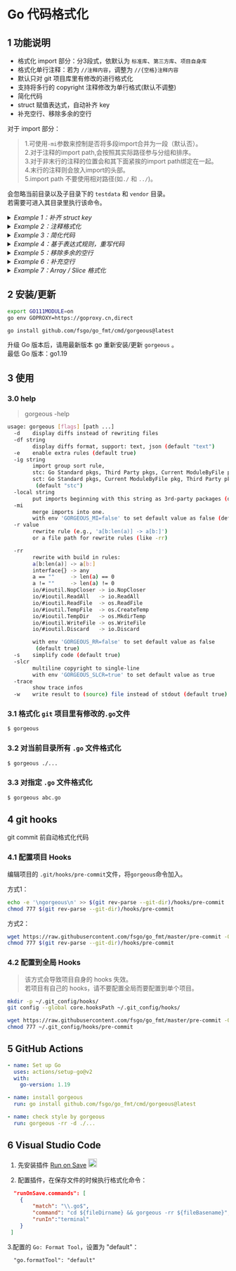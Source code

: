 # Go 代码格式化

## 1 功能说明
* 格式化 import 部分：分3段式，依默认为 `标准库`、`第三方库`、`项目自身库`
* 格式化单行注释：若为 `//注释内容`，调整为 `//{空格}注释内容`
* 默认只对 git 项目库里有修改的进行格式化
* 支持将多行的 copyright 注释修改为单行格式(默认不调整)
* 简化代码
* struct 赋值表达式，自动补齐 key
* 补充空行、移除多余的空行

对于 import 部分：
> 1.可使用`-mi`参数来控制是否将多段import合并为一段（默认否）。  
> 2.对于注释的import path,会按照其实际路径参与分组和排序。   
> 3.对于非末行的注释的位置会和其下面紧挨的import path绑定在一起。  
> 4.末行的注释则会放入import的头部。  
> 5.import path 不要使用相对路径(如`./` 和 `../`)。

会忽略当前目录以及子目录下的 `testdata` 和 `vendor` 目录。  
若需要可进入其目录里执行该命令。  

<details><summary><i>Example 1：补齐 struct key</i></summary>

``` diff
- u2 := User{"hello", 12}
+ u2 := User{Name: "hello", Age: 12}
```
</details>

<details><summary><i>Example 2：注释格式化</i></summary>

```diff
- //User 注释内容
+ // User 注释内容
type User struct{
```
</details>

<details><summary><i>Example 3：简化代码</i></summary>

1. 简化循环逻辑：
```diff
- s[a:len(s)]
+ s[a:]

- for x, _ = range v {...}
+ for x = range v {...}

- for _ = range v {...}
+ for range v {...}
```

2. 简化判断逻辑：
```diff
- if b == true {
+ if b { 

- if b == false {
+ if !b {

- if b != true {
+ if !b {

- if b != false {
+ if b {

- for b == true {
+ for b {
```

3. 使用 `strings.Contains` 替换 `strings.Count` 和 `strings.Index`
```diff
- strings.Count(s, "a") == 0
+ !strings.Contains(s, "a")

- strings.Count(s, "a") > 0
+ strings.Contains(s, "a")

- strings.Count(s, "a") != 0
+ strings.Contains(s, "a")
```
`bytes.Count` 具有和 `strings.Count` 一样的规则。

```diff
- strings.Index(s, "a") == -1
+ !strings.Contains(s, "a")

- strings.Index(s, "a") != -1
+ strings.Contains(s, "a")
```
`bytes.Index` 具有和 `strings.Index` 一样的规则。

4. 字符串的比较：

使用 `bytes.Equal` 替换 `bytes.Compare`：
```diff
- bytes.Compare(s,a) == 0
+ bytes.Equal(s, a)

- bytes.Compare(s,a) != 0
+ !bytes.Equal(s, a)
```

使用 `==` 替换 `strings.Compare`：
```diff
- strings.Compare("abc","a") == 0
+ "abc" == "a"

- strings.Compare("abc","a") != 0
+ "abc" != "a"
```

5. 递增 1、递减 1:
```diff
- i += 1
+ i++

- i -= 1
+ i--
```

6.  time.Since 和 time.Until
`time.Since`  替换 `time.Now().Sub`:
```diff
- time.Now().Sub( t1 )
+ time.Since( t1 )
```

`time.Until`  替换 `t.Sub( time.Now() )`:
```diff
- t1.Sub( time.Now() )
+ time.Until( t1 )
```

7. channel:
```diff
- _ = <-chan
+ <-done
```

8. map:
```diff
- x, _ := someMap["key"]
+ x := someMap["key"]
```

9.fmt:
```diff
- fmt.Errorf("hello")
+ errors.New("hello")

- fmt.Printf("abc")
+ fmt.Print("abc")

- log.Printf("abc")
+ log.Print("abc")
```

</details>

<details><summary><i>Example 4：基于表达式规则，重写代码</i></summary>

目前默认未启用，需使用 `-rr` 参数以使用默认内置规则生效，或者使用 `-r` 参数输入表达式。

1. 替换废弃的 `ioutil` 的函数调用：

```diff
import (
-	"io/ioutil"
+	"io
)

- buf, err := ioutil.ReadAll(f)
+ buf, err := io.ReadAll(f)
```
</details>

<details><summary><i>Example 5：移除多余的空行</i></summary>

1. 移除 struct 内部前后多余的空行：
```diff
type userfn91 struct{
-				
	name string
-				
}
```

2. 移除 func 内部前后多余的空行：
``` diff
fn1() {
-				
	println("hello")
-				
}

```

3. 空 func 变为一行：
```diff
- fn1() {
- }
+ fn1() {}
```
</details>

<details><summary><i>Example 6：补充空行</i></summary>
在适当的位置添加空行可以增加代码的可读性。

1. struct 有文档的字段前后添加换行：

```diff
type User1 struct {
-				
	// on Name
	Name string
+				
	// on Age
	Age int
+				
	Grade int
	Class int

	Address string // 前面有空行，会保持
}
```

2. interface 有文档的方法前后添加换行：

```diff
type Group1 interface {
-				
	// Register 注册延迟函数
	Register(fn func())
+				
	Add()
+				
	// on Delete
	Delete()
+				
	Fn1()

	Fn2() // 前面有空行，会保持
-				
}
```

3. 多个定义之间添加空行:

```diff
type (
	User1 struct {
		name string
	}
+				
	User1 struct {
-				
		name string
	}
)
```

4. 全局的，不同类型定义之间添加空行：

```diff
var a="hello"
var b="world" // after b
+				
const c01="say"
+ 				
var a0 = "a0"
```

</details>


<details><summary><i>Example 7：Array / Slice 格式化</i></summary>

```diff
- var _ = []int{
-	1, 2, 
-	3, 4, 5}
// 当代码是如上这种 3 行格式的时候（这 3 行内不能有注释），会格式化为下面这样。
// 上面第一行是 2 个元素，所以按照每行 2 个元素格式化对齐。

+	var _ = []int{
+	 1, 2,
+	 3, 4,
+	 5,
+	 }
```
</details>

## 2 安装/更新
```bash
export GO111MODULE=on
go env GOPROXY=https://goproxy.cn,direct

go install github.com/fsgo/go_fmt/cmd/gorgeous@latest
```
升级 Go 版本后，请用最新版本 go 重新安装/更新 `gorgeous` 。  
最低 Go 版本：go1.19


## 3 使用

### 3.0 help
> gorgeous -help

```bash
usage: gorgeous [flags] [path ...]
  -d	display diffs instead of rewriting files
  -df string
    	display diffs format, support: text, json (default "text")
  -e	enable extra rules (default true)
  -ig string
    	import group sort rule,
    	stc: Go Standard pkgs, Third Party pkgs, Current ModuleByFile pkg
    	sct: Go Standard pkgs, Current ModuleByFile pkg, Third Party pkgs
    	 (default "stc")
  -local string
    	put imports beginning with this string as 3rd-party packages (default "auto")
  -mi
    	merge imports into one.
    	with env 'GORGEOUS_MI=false' to set default value as false (default true)
  -r value
    	rewrite rule (e.g., 'a[b:len(a)] -> a[b:]')
    	or a file path for rewrite rules (like -rr)

  -rr
    	rewrite with build in rules:
    	a[b:len(a)] -> a[b:]
    	interface{} -> any
    	a == ""     -> len(a) == 0
    	a != ""     -> len(a) != 0
    	io/#ioutil.NopCloser -> io.NopCloser
    	io/#ioutil.ReadAll   -> io.ReadAll
    	io/#ioutil.ReadFile  -> os.ReadFile
    	io/#ioutil.TempFile  -> os.CreateTemp
    	io/#ioutil.TempDir   -> os.MkdirTemp
    	io/#ioutil.WriteFile -> os.WriteFile
    	io/#ioutil.Discard   -> io.Discard

    	with env 'GORGEOUS_RR=false' to set default value as false
    	 (default true)
  -s	simplify code (default true)
  -slcr
    	multiline copyright to single-line
    	with env 'GORGEOUS_SLCR=true' to set default value as true
  -trace
    	show trace infos
  -w	write result to (source) file instead of stdout (default true)
```
### 3.1 格式化 `git` 项目里有修改的`.go`文件
```bash
$ gorgeous
```

### 3.2 对当前目录所有 `.go` 文件格式化
```bash
$ gorgeous ./...
```

### 3.3 对指定 `.go` 文件格式化
```bash
$ gorgeous abc.go
```

## 4 git hooks

git commit 前自动格式化代码

### 4.1 配置项目 Hooks
编辑项目的 `.git/hooks/pre-commit`文件，将`gorgeous`命令加入。

方式1：
```bash
echo -e '\ngorgeous\n' >> $(git rev-parse --git-dir)/hooks/pre-commit
chmod 777 $(git rev-parse --git-dir)/hooks/pre-commit
```

方式2：
```bash
wget https://raw.githubusercontent.com/fsgo/go_fmt/master/pre-commit -O $(git rev-parse --git-dir)/hooks/pre-commit
chmod 777 $(git rev-parse --git-dir)/hooks/pre-commit
```

### 4.2 配置到全局 Hooks
> 该方式会导致项目自身的 hooks 失效。  
> 若项目有自己的 hooks，请不要配置全局而要配置到单个项目。
```bash
mkdir -p ~/.git_config/hooks/
git config --global core.hooksPath ~/.git_config/hooks/

wget https://raw.githubusercontent.com/fsgo/go_fmt/master/pre-commit -O ~/.git_config/hooks/pre-commit
chmod 777 ~/.git_config/hooks/pre-commit
```

## 5 GitHub Actions
```yml
- name: Set up Go
  uses: actions/setup-go@v2
  with:
    go-version: 1.19

- name: install gorgeous
  run: go install github.com/fsgo/go_fmt/cmd/gorgeous@latest

- name: check style by gorgeous
  run: gorgeous -rr -d ./...
```

## 6 Visual Studio Code

1. 先安装插件 [Run on Save](https://marketplace.visualstudio.com/items?itemName=pucelle.run-on-save) <img src="https://github.com/pucelle/vscode-run-on-save/raw/master/images/logo.png" width="20px"/>

2. 配置插件，在保存文件的时候执行格式化命令：
```json
  "runOnSave.commands": [
    {
        "match": "\\.go$",
        "command": "cd ${fileDirname} && gorgeous -rr ${fileBasename}",
        "runIn":"terminal"
    }
 ]
```
3.配置的 `Go: Format Tool`，设置为 "default"：
```
  "go.formatTool": "default"
```
